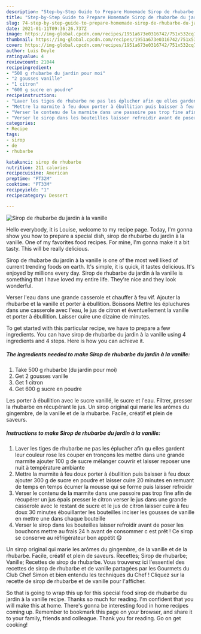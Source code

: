 ```yaml
---
description: "Step-by-Step Guide to Prepare Homemade Sirop de rhubarbe du jardin à la vanille"
title: "Step-by-Step Guide to Prepare Homemade Sirop de rhubarbe du jardin à la vanille"
slug: 74-step-by-step-guide-to-prepare-homemade-sirop-de-rhubarbe-du-jardin-a-la-vanille
date: 2021-01-11T09:36:26.737Z
image: https://img-global.cpcdn.com/recipes/1951a673e0316742/751x532cq70/sirop-de-rhubarbe-du-jardin-a-la-vanille-photo-principale-de-la-recette.jpg
thumbnail: https://img-global.cpcdn.com/recipes/1951a673e0316742/751x532cq70/sirop-de-rhubarbe-du-jardin-a-la-vanille-photo-principale-de-la-recette.jpg
cover: https://img-global.cpcdn.com/recipes/1951a673e0316742/751x532cq70/sirop-de-rhubarbe-du-jardin-a-la-vanille-photo-principale-de-la-recette.jpg
author: Luis Doyle
ratingvalue: 4
reviewcount: 21044
recipeingredient:
- "500 g rhubarbe du jardin pour moi"
- "2 gousses vanille"
- "1 citron"
- "600 g sucre en poudre"
recipeinstructions:
- "Laver les tiges de rhubarbe ne pas les éplucher afin qu elles gardent leur couleur rose les couper en tronçons les mettre dans une grande marmite ajouter 100 g de sucre mélanger couvrir et laisser reposer une nuit à température ambiante"
- "Mettre la marmite à feu doux porter à ébullition puis baisser à feu doux ajouter 300 g de sucre en poudre et laisser cuire 20 minutes en remuant de temps en temps écumer la mousse qui se forme puis laisser refroidir"
- "Verser le contenu de la marmite dans une passoire pas trop fine afin de récupérer un jus épais presser le citron verser le jus dans une grande casserole avec le restant de sucre et le jus de citron laisser cuire à feu doux 30 minutes ébouillanter les bouteilles inciser les gousses de vanille en mettre une dans chaque bouteille"
- "Verser le sirop dans les bouteilles laisser refroidir avant de poser les bouchons mettre au frais 24 h avant de consommer c est prêt ! Ce sirop se conserve au réfrigérateur bon appétit 😋"
categories:
- Recipe
tags:
- sirop
- de
- rhubarbe

katakunci: sirop de rhubarbe 
nutrition: 211 calories
recipecuisine: American
preptime: "PT32M"
cooktime: "PT33M"
recipeyield: "1"
recipecategory: Dessert

---
```



![Sirop de rhubarbe du jardin à la vanille](https://img-global.cpcdn.com/recipes/1951a673e0316742/751x532cq70/sirop-de-rhubarbe-du-jardin-a-la-vanille-photo-principale-de-la-recette.jpg)

Hello everybody, it is Louise, welcome to my recipe page. Today, I'm gonna show you how to prepare a special dish, sirop de rhubarbe du jardin à la vanille. One of my favorites food recipes. For mine, I'm gonna make it a bit tasty. This will be really delicious.

Sirop de rhubarbe du jardin à la vanille is one of the most well liked of current trending foods on earth. It's simple, it is quick, it tastes delicious. It's enjoyed by millions every day. Sirop de rhubarbe du jardin à la vanille is something that I have loved my entire life. They're nice and they look wonderful.

Verser l&#39;eau dans une grande casserole et chauffer à feu vif. Ajouter la rhubarbe et la vanille et porter à ébullition. Boissons Mettre les épluchures dans une casserole avec l&#39;eau, le jus de citron et éventuellement la vanille et porter à ébullition. Laisser cuire une dizaine de minutes.


To get started with this particular recipe, we have to prepare a few ingredients. You can have sirop de rhubarbe du jardin à la vanille using 4 ingredients and 4 steps. Here is how you can achieve it.

<!--inarticleads1-->

##### The ingredients needed to make Sirop de rhubarbe du jardin à la vanille:

1. Take 500 g rhubarbe (du jardin pour moi)
1. Get 2 gousses vanille
1. Get 1 citron
1. Get 600 g sucre en poudre


Les porter à ébullition avec le sucre vanillé, le sucre et l&#39;eau. Filtrer, presser la rhubarbe en récupérant le jus. Un sirop original qui marie les arômes du gingembre, de la vanille et de la rhubarbe. Facile, créatif et plein de saveurs. 

<!--inarticleads2-->

##### Instructions to make Sirop de rhubarbe du jardin à la vanille:

1. Laver les tiges de rhubarbe ne pas les éplucher afin qu elles gardent leur couleur rose les couper en tronçons les mettre dans une grande marmite ajouter 100 g de sucre mélanger couvrir et laisser reposer une nuit à température ambiante
1. Mettre la marmite à feu doux porter à ébullition puis baisser à feu doux ajouter 300 g de sucre en poudre et laisser cuire 20 minutes en remuant de temps en temps écumer la mousse qui se forme puis laisser refroidir
1. Verser le contenu de la marmite dans une passoire pas trop fine afin de récupérer un jus épais presser le citron verser le jus dans une grande casserole avec le restant de sucre et le jus de citron laisser cuire à feu doux 30 minutes ébouillanter les bouteilles inciser les gousses de vanille en mettre une dans chaque bouteille
1. Verser le sirop dans les bouteilles laisser refroidir avant de poser les bouchons mettre au frais 24 h avant de consommer c est prêt ! Ce sirop se conserve au réfrigérateur bon appétit 😋


Un sirop original qui marie les arômes du gingembre, de la vanille et de la rhubarbe. Facile, créatif et plein de saveurs. Recettes; Sirop de rhubarbe; Vanille; Recettes de sirop de rhubarbe. Vous trouverez ici l&#39;essentiel des recettes de sirop de rhubarbe et de vanille partagées par les Gourmets du Club Chef Simon et bien entendu les techniques du Chef ! Cliquez sur la recette de sirop de rhubarbe et de vanille pour l&#39;afficher. 

So that is going to wrap this up for this special food sirop de rhubarbe du jardin à la vanille recipe. Thanks so much for reading. I'm confident that you will make this at home. There's gonna be interesting food in home recipes coming up. Remember to bookmark this page on your browser, and share it to your family, friends and colleague. Thank you for reading. Go on get cooking!
